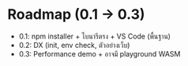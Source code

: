 # Roadmap (0.1 → 0.3)
- 0.1: npm installer + ไบนารีตรง + VS Code (พื้นฐาน)
- 0.2: DX (init, env check, ตัวอย่างเว็บ)
- 0.3: Performance demo + อาจมี playground WASM
